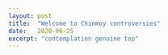 ```yaml
---
layout: post
title:  "Welcome to Chinmoy controversies"
date:   2020-06-25
excerpt: "contemplation genuine top"
---
```

